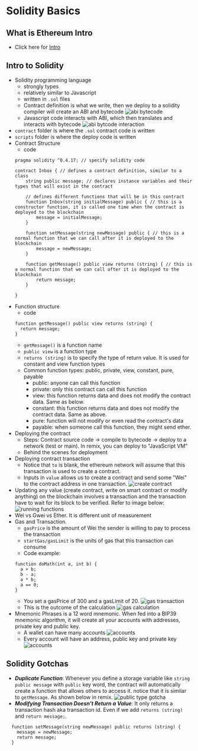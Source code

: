 # Solidity Basics

## What is Ethereum Intro
- Click here for [Intro](/public/articles/intro.md)

## Intro to Solidity
- Solidity programming language
  - strongly types
  - relatively similar to Javascript
  - written in `.sol` files
  - Contract definition is what we write, then we deploy to a solidity compiler will create an ABI and bytecode
  ![abi bytecode](/public/images/01_17_abi_bytecode.png)
  - Javascript code interacts with ABI, which then translates and interacts with bytecode
  ![abi bytcode interaction](/public/images/01_17_abi_bytecode_interaction.png)
- `contract` folder is where the `.sol` contract code is written
- `scripts` folder is where the deploy code is written
- Contract Structure
  - code
  ```
  pragma solidity ^0.4.17; // specify solidity code

  contract Inbox { // defines a contract definition, similar to a class
      string public message; // declares instance variables and their types that will exist in the contract
      
      // defines different functions that will be in this contract
      function Inbox(string initialMessage) public { // this is a constructor function, it is called one time when the contract is deployed to the blockchain
          message = initialMessage;
      }
      
      function setMessage(string newMessage) public { // this is a normal function that we can call after it is deployed to the blockchain
          message = newMessage;
      }
      
      function getMessage() public view returns (string) { // this is a normal function that we can call after it is deployed to the blockchain
          return message;
      }
      
  }
  ```
- Function structure
  - code
  ```
  function getMessage() public view returns (string) { 
    return message;
  }
  ```
  - `getMessage()` is a function name
  - `public view` is a function type
  - `returns (string)` is to specify the type of return value. It is used for constant and view function types
  - Common function types: public, private, view, constant, pure, payable
    - public: anyone can call this function
    - private: only this contract can call this function
    - view: this function returns data and does not modify the contract data. Same as below.
    - constant: this function returns data and does not modify the contract data. Same as above.
    - pure: function will not modify or even read the contract's data
    - payable: when someone call this function, they might send ether.
- Deploying the contract
  - Steps: Contract source code -> compile to bytecode -> deploy to a network (test or main). In remix, you can deploy to "JavaScript VM"
  - Behind the scenes for deployment
- Deploying contract transaction
  - Notice that `to` is blank, the ethereum network will assume that this transaction is used to create a contract.
  - Inputs in `value` allows us to create a contract and send some "Wei" to the contract address in one transaction.
  ![create contract](/public/images/01_25_create_contract.png)
- Updating any value (create contract, write on smart contract or modify anything) on the blockchain involves a transaction and the transaction have to wait for its block to be verified. Refer to image below:
  ![running functions](/public/images/01_25_running_functions.png)
- Wei vs Gwei vs Ether. It is different unit of measurement
- Gas and Transaction.
  - `gasPrice` is the amount of Wei the sender is willing to pay to process the transaction
  - `startGas/gasLimit` is the units of gas that this transaction can consume
  - Code example:
  ```
  function doMath(int a, int b) {
    a + b;
    b - a;
    a * b;
    a == 0;
  }
  ```
  - You set a gasPrice of 300 and a gasLimit of 20. 
  ![gas transaction](/public/images/01_28_gas_transaction.png)
  - This is the outcome of the calculation
  ![gas calculation](/public/images/01_28_gas_calculation.png)
- Mnemonic Phrases is a 12 word mnemonic. When fed into a BIP39 mnemonic algorithm, it will create all your accounts with addresses, private key and public key.
  - A wallet can have many accounts
  ![accounts](/public/images/01_29_accounts.png)
  - Every account will have an address, public key and private key
  ![accounts](/public/images/01_29_accounts_pk_pb_add.png)

## Solidity Gotchas
- ***Duplicate Function***: Whenever you define a storage variable like `string public message` with `public` key word, the contract will automatically create a function that allows others to access it. notice that it is similar to `getMessage`. As shown below in remix.
  ![public type gotcha](/public/images/01_23_public_type_gotcha.png)
- ***Modifying Transaction Doesn't Return a Value***: It only returns a transaction hash aka transaction id. Even if we add `returns (string)` and `return message;`.
```
  function setMessage(string newMessage) public returns (string) {
    message = newMessage;
    return message;
  }
```
